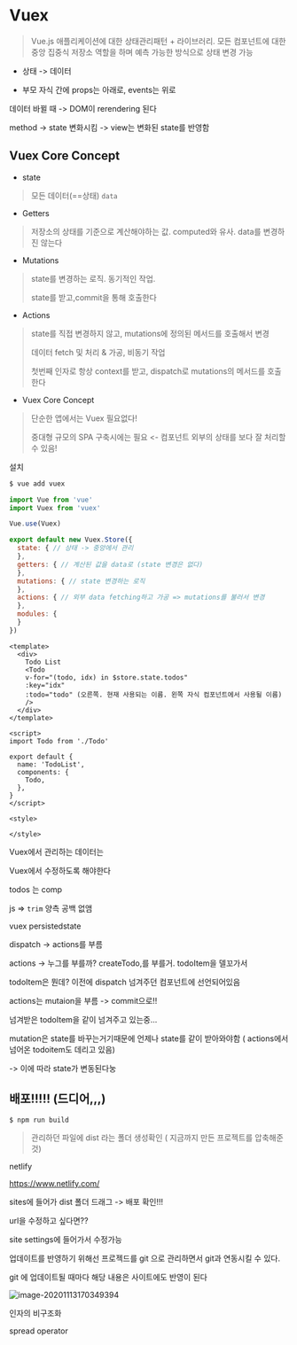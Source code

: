 # Vuex



> Vue.js 애플리케이션에 대한 상태관리패턴 + 라이브러리. 모든 컴포넌트에 대한 중앙 집중식 저장소 역할을 하며 예측 가능한 방식으로 상태 변경 가능



- 상태 -> 데이터





- 부모 자식 간에 props는 아래로, events는 위로 





데이터 바뀔 때 -> DOM이 rerendering 된다



method -> state 변화시킴 -> view는 변화된 state를 반영함



## Vuex Core Concept



- state

> 모든 데이터(==상태) `data`



- Getters

> 저장소의 상태를 기준으로 계산해야하는 값. computed와 유사. data를 변경하진 않는다



- Mutations

> state를 변경하는 로직. 동기적인 작업.
>
> state를 받고,commit을 통해 호출한다



- Actions

> state를 직접 변경하지 않고, mutations에 정의된 메서드를 호출해서 변경
>
> 데이터 fetch 및 처리 & 가공, 비동기 작업
>
> 첫번째 인자로 항상 context를 받고, dispatch로 mutations의 메서드를 호출한다



- Vuex Core Concept

> 단순한 앱에서는 Vuex 필요없다!
>
> 중대형 규모의 SPA 구축시에는 필요 <- 컴포넌트 외부의 상태를 보다 잘 처리할 수 있음!





설치



```sh
$ vue add vuex
```



```js
import Vue from 'vue'
import Vuex from 'vuex'

Vue.use(Vuex)

export default new Vuex.Store({
  state: { // 상태 -> 중앙에서 관리
  },
  getters: { // 계산된 값을 data로 (state 변경은 없다)
  },
  mutations: { // state 변경하는 로직
  },
  actions: { // 외부 data fetching하고 가공 => mutations를 불러서 변경
  },
  modules: {
  }
})

```





```vue
<template>
  <div>
    Todo List
    <Todo
    v-for="(todo, idx) in $store.state.todos"
    :key="idx"
    :todo="todo" (오른쪽. 현재 사용되는 이름. 왼쪽 자식 컴포넌트에서 사용될 이름)
    />
  </div>
</template>

<script>
import Todo from './Todo'

export default {
  name: 'TodoList',
  components: {
    Todo,
  },
}
</script>

<style>

</style>
```





Vuex에서 관리하는 데이터는

Vuex에서 수정하도록 해야한다

todos 는 comp







js => `trim` 양측 공백 없앰



vuex persistedstate





dispatch -> actions를 부름

actions -> 누그를 부를까? createTodo,를 부를거.  todoItem을 델꼬가서

todoItem은 뭔데? 이전에 dispatch 넘겨주던 컴포넌트에 선언되어있음



actions는 mutaion을 부름 -> commit으로!!

넘겨받은 todoItem을 같이 넘겨주고 있는중...



mutation은 state를 바꾸는거기때문에 언제나 state를 같이 받아와야함 ( actions에서 넘어온 todoitem도 데리고 있음)

-> 이에 따라 state가 변동된다눙





## 배포!!!!! (드디어,,,)

```sh
$ npm run build
```

> 관리하던 파일에 dist 라는 폴더 생성확인 ( 지금까지 만든 프로젝트를 압축해준 것)





netlify

https://www.netlify.com/

sites에 들어가  dist 폴더 드래그 -> 배포 확인!!!

url을 수정하고 싶다면??

site settings에 들어가서 수정가능



업데이트를 반영하기 위해선 프로젝드를 git 으로 관리하면서 git과 연동시킬 수 있다.

git 에 업데이트될 때마다 해당 내용은 사이트에도 반영이 된다









![image-20201113170349394](C:\Users\qbw00\AppData\Roaming\Typora\typora-user-images\image-20201113170349394.png)





인자의 비구조화





spread operator

